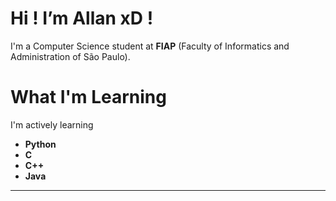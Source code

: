    # **Hi ! I’m Allan xD !**
  I'm a Computer Science student at **FIAP** (Faculty of Informatics and Administration of São Paulo).

   # What I'm Learning
  I'm actively learning 
  - **Python**
  - **C**
  - **C++**
  - **Java**
------------------------------------------------------------------------------------------------------------

